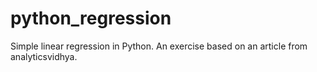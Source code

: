 # python_regression
Simple linear regression in Python. An exercise based on an article from analyticsvidhya.
